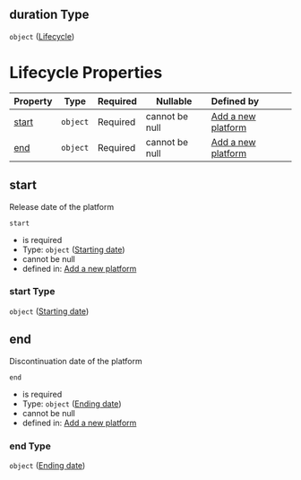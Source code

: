 ## duration Type

`object` ([Lifecycle](add-platform-properties-lifecycle.md))

# Lifecycle Properties

| Property        | Type     | Required | Nullable       | Defined by                                                                                                                                                                         |
| :-------------- | -------- | -------- | -------------- | :--------------------------------------------------------------------------------------------------------------------------------------------------------------------------------- |
| [start](#start) | `object` | Required | cannot be null | [Add a new platform](add-platform-properties-lifecycle-properties-starting-date.md "http&#x3A;//www.city-game-studio.com/add.platform.json#/properties/duration/properties/start") |
| [end](#end)     | `object` | Required | cannot be null | [Add a new platform](add-platform-properties-lifecycle-properties-ending-date.md "http&#x3A;//www.city-game-studio.com/add.platform.json#/properties/duration/properties/end")     |

## start

Release date of the platform


`start`

-   is required
-   Type: `object` ([Starting date](add-platform-properties-lifecycle-properties-starting-date.md))
-   cannot be null
-   defined in: [Add a new platform](add-platform-properties-lifecycle-properties-starting-date.md "http&#x3A;//www.city-game-studio.com/add.platform.json#/properties/duration/properties/start")

### start Type

`object` ([Starting date](add-platform-properties-lifecycle-properties-starting-date.md))

## end

Discontinuation date of the platform


`end`

-   is required
-   Type: `object` ([Ending date](add-platform-properties-lifecycle-properties-ending-date.md))
-   cannot be null
-   defined in: [Add a new platform](add-platform-properties-lifecycle-properties-ending-date.md "http&#x3A;//www.city-game-studio.com/add.platform.json#/properties/duration/properties/end")

### end Type

`object` ([Ending date](add-platform-properties-lifecycle-properties-ending-date.md))
